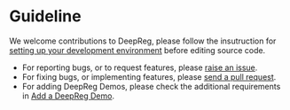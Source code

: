 # Guideline

We welcome contributions to DeepReg, please follow the insutruction for
[setting up your development environment](setup.html) before editing source code.

- For reporting bugs, or to request features, please [raise an issue](issue.html).
- For fixing bugs, or implementing features, please
  [send a pull request](pull_request.html).
- For adding DeepReg Demos, please check the additional requirements in
  [Add a DeepReg Demo](demo.html).
